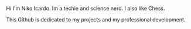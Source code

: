 Hi I'm Niko Icardo. Im a techie and science nerd. I also like Chess. 

This Github is dedicated to my projects and my professional development. 


